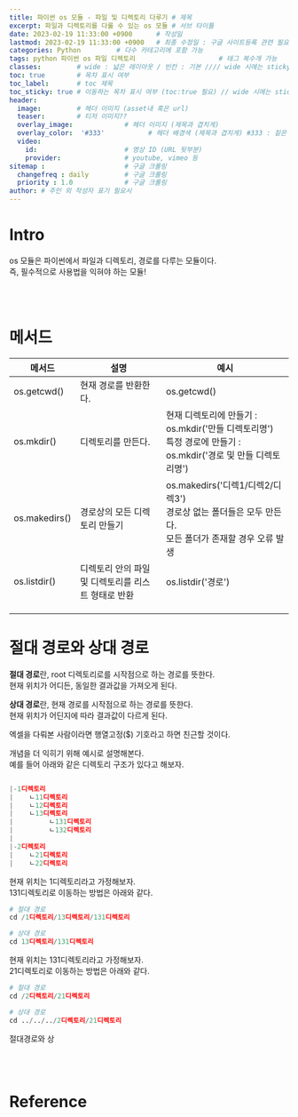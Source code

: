 ```yaml
---
title: 파이썬 os 모듈 - 파일 및 디렉토리 다루기 # 제목
excerpt: 파일과 디렉토리를 다룰 수 있는 os 모듈 # 서브 타이틀
date: 2023-02-19 11:33:00 +0900      # 작성일
lastmod: 2023-02-19 11:33:00 +0900   # 최종 수정일 : 구글 사이트등록 관련 필요
categories: Python         # 다수 카테고리에 포함 가능
tags: python 파이썬 os 파일 디렉토리                     # 태그 복수개 가능
classes:         # wide : 넓은 레이아웃 / 빈칸 : 기본 //// wide 시에는 sticky toc 불가
toc: true        # 목차 표시 여부
toc_label:       # toc 제목
toc_sticky: true # 이동하는 목차 표시 여부 (toc:true 필요) // wide 시에는 sticky toc 불가
header: 
  image:         # 헤더 이미지 (asset내 혹은 url)
  teaser:        # 티저 이미지??
  overlay_image:             # 헤더 이미지 (제목과 겹치게)
  overlay_color:  '#333'           # 헤더 배경색 (제목과 겹치게) #333 : 짙은 회색
  video:
    id:                      # 영상 ID (URL 뒷부분)
    provider:                # youtube, vimeo 등
sitemap :                    # 구글 크롤링
  changefreq : daily         # 구글 크롤링
  priority : 1.0             # 구글 크롤링
author: # 주인 외 작성자 표기 필요시
---
```

<!--postNo: 20230219_002-->

# Intro

os 모듈은 파이썬에서 파일과 디렉토리, 경로를 다루는 모듈이다.  
즉, 필수적으로 사용법을 익혀야 하는 모듈!  

<br>
<br>

# 메서드

|메서드|설명|예시|
|---|---|---|
|os.getcwd()|현재 경로를 반환한다.|os.getcwd()|
|os.mkdir()|디렉토리를 만든다.|현재 디렉토리에 만들기 : os.mkdir('만들 디렉토리명')<br> 특정 경로에 만들기 : os.mkdir('경로 및 만들 디렉토리명')|
|os.makedirs()|경로상의 모든 디렉토리 만들기|os.makedirs('디렉1/디렉2/디렉3')<br> 경로상 없는 폴더들은 모두 만든다. <br> 모든 폴더가 존재할 경우 오류 발생|
|os.listdir()|디렉토리 안의 파일 및 디렉토리를 리스트 형태로 반환|os.listdir('경로')|
||||
||||
||||

# 절대 경로와 상대 경로

**절대 경로**란, root 디렉토리로를 시작점으로 하는 경로를 뜻한다.  
현재 위치가 어디든, 동일한 결과값을 가져오게 된다.  

**상대 경로**란, 현재 경로를 시작점으로 하는 경로를 뜻한다.  
현재 위치가 어딘지에 따라 결과값이 다르게 된다.  

엑셀을 다뤄본 사람이라면 행열고정($) 기호라고 하면 친근할 것이다.  

개념을 더 익히기 위해 예시로 설명해본다.  
예를 들어 아래와 같은 디렉토리 구조가 있다고 해보자.  

```python

|-1디렉토리
|    ㄴ11디렉토리
|    ㄴ12디렉토리
|    ㄴ13디렉토리
|         ㄴ131디렉토리
|         ㄴ132디렉토리
|
|-2디렉토리
|    ㄴ21디렉토리
|    ㄴ22디렉토리

```

현재 위치는 1디렉토리라고 가정해보자.  
131디렉토리로 이동하는 방법은 아래와 같다.  

```python
# 절대 경로
cd /1디렉토리/13디렉토리/131디렉토리

# 상대 경로
cd 13디렉토리/131디렉토리

```

현재 위치는 131디렉토리라고 가정해보자.  
21디렉토리로 이동하는 방법은 아래와 같다.  

```python
# 절대 경로
cd /2디렉토리/21디렉토리

# 상대 경로
cd ../../../2디렉토리/21디렉토리

```

절대경로와 상



<br>
<br>

# Reference

